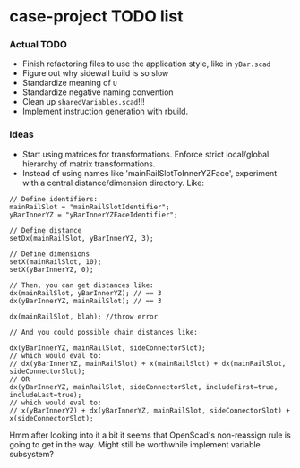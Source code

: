 # case-project TODO list

### Actual TODO

- Finish refactoring files to use the application style, like in `yBar.scad`
- Figure out why sidewall build is so slow
- Standardize meaning of `U`
- Standardize negative naming convention
- Clean up `sharedVariables.scad`!!!
- Implement instruction generation with rbuild.

### Ideas
- Start using matrices for transformations. Enforce strict local/global hierarchy of matrix transformations.
- Instead of using names like 'mainRailSlotToInnerYZFace', experiment with a central distance/dimension directory. Like:
```openscad
// Define identifiers:
mainRailSlot = "mainRailSlotIdentifier";
yBarInnerYZ = "yBarInnerYZFaceIdentifier";

// Define distance
setDx(mainRailSlot, yBarInnerYZ, 3);

// Define dimensions
setX(mainRailSlot, 10);
setX(yBarInnerYZ, 0);

// Then, you can get distances like:
dx(mainRailSlot, yBarInnerYZ); // == 3
dx(yBarInnerYZ, mainRailSlot); // == 3

dx(mainRailSlot, blah); //throw error

// And you could possible chain distances like:

dx(yBarInnerYZ, mainRailSlot, sideConnectorSlot); 
// which would eval to:
// dx(yBarInnerYZ, mainRailSlot) + x(mainRailSlot) + dx(mainRailSlot, sideConnectorSlot); 
// OR 
dx(yBarInnerYZ, mainRailSlot, sideConnectorSlot, includeFirst=true, includeLast=true);
// which would eval to:
// x(yBarInnerYZ) + dx(yBarInnerYZ, mainRailSlot, sideConnectorSlot) + x(sideConnectorSlot);
```
Hmm after looking into it a bit it seems that OpenScad's non-reassign rule is going to get in the way. Might still be
worthwhile implement variable subsystem?

